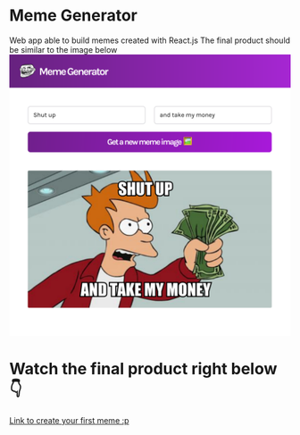 # Meme Generator

Web app able to build memes created with React.js
The final product should be similar to the image below
![Meme generator](./src/assets/imgs/final.png)

# Watch the final product right below 👇

[Link to create your first meme :p](https://memeconstructor.netlify.app/)


